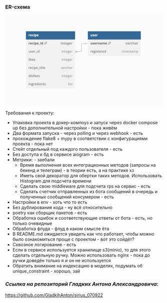 ### ER-схема
![ER-схема](docs/er-scheme_cook_book.jpg)

Требования к проекту:
- Упаковка проекта в докер-компоуз и запуск через docker compose up без дополнительной настройки - пока живём
- Два формата запуска - через polling и через webhook - есть 
- прохождение flake8 + mypy в соответствии с конфигурациями проекта - пока нет
- Стейт отдельный под каждого пользователя - есть
- Без доступа к бд в сервисе aiogram - есть
- Метрики:  - заебали 
  - Время выполнения всех интеграционных методов (запросы на бекенд и телеграм) - в теории есть,  а на практике хз
  - Иметь свой декоратор для обертки таких методов. Использовать Histogram для подсчета времени
  - Сделать свою middleware для подсчета rps на сервис - есть
  - Сделать счетчик отправленных из бота сообщений в очередь и полученных сообщений консумером - есть
- Настройки в env  - хоть что то есть 
- Без дублирования кода - ну всё относительно 
- poetry как сборщик пакетов - есть 
- Обработка ошибок и соответствующие ответы от бота - есть, но только очевидные 
- Обработка флуда - флуд в каком смысле ёта 
- В README.md ожидается увидеть как что работает, чтобы можно было ознакомиться проще с проектом - вот это сойдёт?
- Сквозное логирование -  есть 
- Если в сервисе используется хранилище s3(minio), то для этого сделать отдельную ручку. Можно использовать nginx - пока до ручки доведён только я и  он не используется 
- Обратить внимание на индексацию в моделях, подумать об unique_constraint - хорошо, зай

### *Ссылка на репозиторий Гладких Антона Александровича*:
https://github.com/GladkihAnton/sirius_070922